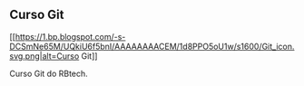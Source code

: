 Curso Git
---------
[[https://1.bp.blogspot.com/-s-DCSmNe65M/UQkiU6f5bnI/AAAAAAAACEM/1d8PPO5oU1w/s1600/Git_icon.svg.png|alt=Curso Git]]

Curso Git do RBtech.
